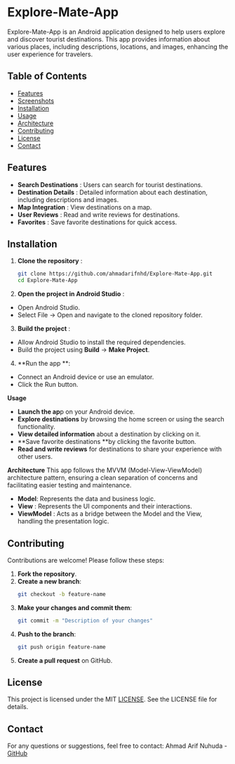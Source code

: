 # Explore-Mate-App
Explore-Mate-App is an Android application designed to help users explore and discover tourist destinations. This app provides information about various places, including descriptions, locations, and images, enhancing the user experience for travelers.

## Table of Contents
- [Features](#features)
- [Screenshots](#screenshots)
- [Installation](#installation)
- [Usage](#usage)
- [Architecture](#architecture)
- [Contributing](#contributing)
- [License](#license)
- [Contact](#contact)

## Features
- **Search Destinations** : Users can search for tourist destinations.
- **Destination Details** : Detailed information about each destination, including descriptions and images.
- **Map Integration** : View destinations on a map.
- **User Reviews** : Read and write reviews for destinations.
- **Favorites** : Save favorite destinations for quick access.

## Installation
1. **Clone the repository** :
   ```bash
   git clone https://github.com/ahmadarifnhd/Explore-Mate-App.git
   cd Explore-Mate-App
2. **Open the project in Android Studio** :
- Open Android Studio.
- Select File -> Open and navigate to the cloned repository folder.
3. **Build the project** :
- Allow Android Studio to install the required dependencies.
- Build the project using **Build** -> **Make Project**.
4. **Run the app **:
- Connect an Android device or use an emulator.
- Click the Run button.

**Usage**
- **Launch the ap**p on your Android device.
- **Explore destinations** by browsing the home screen or using the search functionality.
- **View detailed information** about a destination by clicking on it.
- **Save favorite destinations **by clicking the favorite button.
- **Read and write reviews** for destinations to share your experience with other users.

**Architecture**
This app follows the MVVM (Model-View-ViewModel) architecture pattern, ensuring a clean separation of concerns and facilitating easier testing and maintenance.
- **Model**: Represents the data and business logic.
- **View** : Represents the UI components and their interactions.
- **ViewModel** : Acts as a bridge between the Model and the View, handling the presentation logic.

## Contributing
Contributions are welcome! Please follow these steps:

1. **Fork the repository**.
2. **Create a new branch**:
   ```bash
   git checkout -b feature-name
3. **Make your changes and commit them**:
   ```bash
   git commit -m "Description of your changes"
4. **Push to the branch**:
   ```bash
   git push origin feature-name
5. **Create a pull request** on GitHub.

## License
This project is licensed under the MIT [LICENSE](#LICENSE). See the LICENSE file for details.

## Contact
For any questions or suggestions, feel free to contact:
Ahmad Arif Nuhuda - [GitHub](#GitHub)
